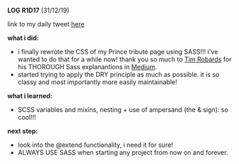 **LOG R1D17** (31/12/19)

link to my daily tweet [here](https://twitter.com/Nightcoder2/status/1211895632153186304)

**what i did:**
- i finally rewrote the CSS of my Prince tribute page using SASS!!! i've wanted to do that for a while now!
thank you so much to [Tim Robards](https://twitter.com/TimJRob) for his THOROUGH Sass explanantions in [Medium](https://itnext.io/starting-with-sass-116f4ecb682d).
- started trying to apply the DRY principle as much as possible. 
it is so classy and most importantly more easily maintainable! 

**what i learned:**
- SCSS variables and mixins, nesting + use of ampersand (the & sign): so cool!!!

**next step:**
- look into the @extend functionality, i need it for sure!
- ALWAYS USE SASS when starting any project from now on and forever.
